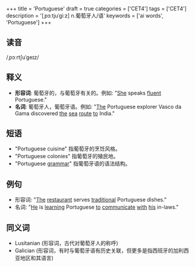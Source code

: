 +++
title = 'Portuguese'
draft = true
categories = ['CET4']
tags = ['CET4']
description = '[ˌpɔːtjuˈgiːz] n.葡萄牙人/语'
keywords = ['ai words', 'Portuguese']
+++

## 读音
/ˌpɔːrtʃuˈgeɪz/

## 释义
- **形容词**: 葡萄牙的，与葡萄牙有关的。例如: "[She](/post/she/) speaks [fluent](/post/fluent/) Portuguese."
- **名词**: 葡萄牙人，葡萄牙语。例如: "[The](/post/the/) Portuguese explorer Vasco da Gama discovered [the](/post/the/) [sea](/post/sea/) [route](/post/route/) [to](/post/to/) India."

## 短语
- "Portuguese cuisine" 指葡萄牙的烹饪风格。
- "Portuguese colonies" 指葡萄牙的殖民地。
- "Portuguese [grammar](/post/grammar/)" 指葡萄牙语的语法结构。

## 例句
- 形容词: "[The](/post/the/) [restaurant](/post/restaurant/) serves [traditional](/post/traditional/) Portuguese dishes."
- 名词: "[He](/post/he/) is [learning](/post/learning/) Portuguese [to](/post/to/) [communicate](/post/communicate/) [with](/post/with/) [his](/post/his/) in-laws."

## 同义词
- Lusitanian (形容词，古代对葡萄牙人的称呼)
- Galician (形容词，有时与葡萄牙语有历史关联，但更多是指西班牙的加利西亚地区和其语言)
